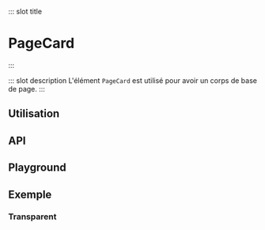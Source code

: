 ::: slot title
# PageCard
:::

::: slot description
L'élément `PageCard` est utilisé pour avoir un corps de base de page.
:::

## Utilisation

<DocExample
  eager
  file="elements/page-card/examples/page-card"
/>

## API

<DocApi
	:value="['PageCard']"
	:api="{
		PageCard: {
			props: [
				{
					name: 'minHeight',
					type: 'boolean',
					defaultValue: 'false',
					description: 'Réglez la hauteur minimale sur 500 pixels.'
				},
				{
					name: 'noShadow',
					type: 'boolean',
					defaultValue: 'false',
					description: 'Supprimer l\'ombre de VCard.'
				},
				{
					name: 'cardClass',
					type: 'string',
					defaultValue: 'undefined',
					description: 'Personnalise les classes de la VCard.'
				},
				{
					name: 'cardPadding',
					type: 'string',
					defaultValue: 'px-6 py-4',
					description: 'Personnalise le remplissage de la VCard. Séparer cela de la `cardClass` permet de changer une classe sans avoir à définir le remplissage si non nécessaire'
				}
			],
			slots: [
				{
					name: 'default',
					description: 'Slot pour afficher du cotenu.'
				}
			]
		}
	}"
/>

## Playground

<DocExample file="elements/page-card/examples/page-card-playground" />

## Exemple

### Transparent

<DocExample file="elements/page-card/examples/page-card-transparent" />


